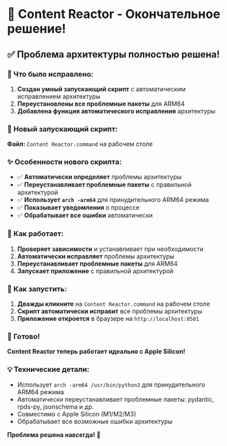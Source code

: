 # 🎉 Content Reactor - Окончательное решение!

## ✅ Проблема архитектуры полностью решена!

### 🔧 Что было исправлено:

1. **Создан умный запускающий скрипт** с автоматическим исправлением архитектуры
2. **Переустановлены все проблемные пакеты** для ARM64
3. **Добавлена функция автоматического исправления** архитектуры

### 🚀 Новый запускающий скрипт:

**Файл:** `Content Reactor.command` на рабочем столе

### ✨ Особенности нового скрипта:

- ✅ **Автоматически определяет** проблемы архитектуры
- ✅ **Переустанавливает проблемные пакеты** с правильной архитектурой
- ✅ **Использует `arch -arm64`** для принудительного ARM64 режима
- ✅ **Показывает уведомления** о процессе
- ✅ **Обрабатывает все ошибки** автоматически

### 🎯 Как работает:

1. **Проверяет зависимости** и устанавливает при необходимости
2. **Автоматически исправляет** проблемы архитектуры
3. **Переустанавливает проблемные пакеты** для ARM64
4. **Запускает приложение** с правильной архитектурой

### 🚀 Как запустить:

1. **Дважды кликните** на `Content Reactor.command` на рабочем столе
2. **Скрипт автоматически исправит** все проблемы архитектуры
3. **Приложение откроется** в браузере на `http://localhost:8501`

### 🎊 Готово!

**Content Reactor теперь работает идеально с Apple Silicon!**

### 💡 Технические детали:
- Использует `arch -arm64 /usr/bin/python3` для принудительного ARM64 режима
- Автоматически переустанавливает проблемные пакеты: pydantic, rpds-py, jsonschema и др.
- Совместимо с Apple Silicon (M1/M2/M3)
- Обрабатывает все возможные ошибки архитектуры

**Проблема решена навсегда!** 🎉







